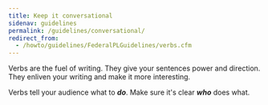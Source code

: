 ```yaml
---
title: Keep it conversational
sidenav: guidelines
permalink: /guidelines/conversational/
redirect_from:
  - /howto/guidelines/FederalPLGuidelines/verbs.cfm
---
```


Verbs are the fuel of writing. They give your sentences power and direction. They enliven your writing and make it more interesting.

Verbs tell your audience what to **_do_**. Make sure it's clear **_who_** does what.
